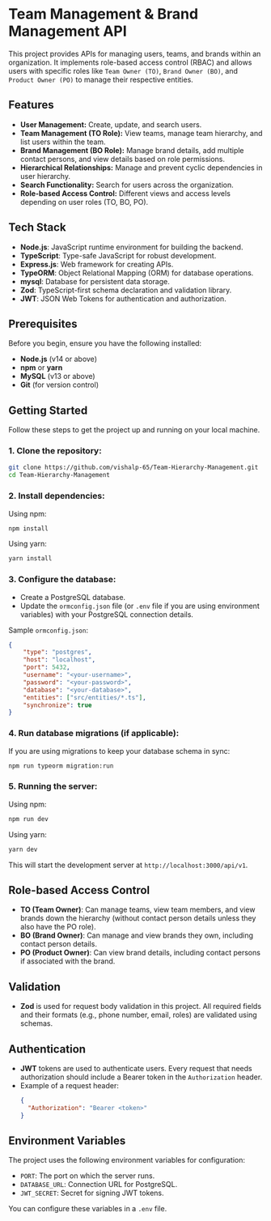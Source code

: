 # Team Management & Brand Management API

This project provides APIs for managing users, teams, and brands within an organization. It implements role-based access control (RBAC) and allows users with specific roles like `Team Owner (TO)`, `Brand Owner (BO)`, and `Product Owner (PO)` to manage their respective entities.

## Features

- **User Management:** Create, update, and search users.
- **Team Management (TO Role):** View teams, manage team hierarchy, and list users within the team.
- **Brand Management (BO Role):** Manage brand details, add multiple contact persons, and view details based on role permissions.
- **Hierarchical Relationships:** Manage and prevent cyclic dependencies in user hierarchy.
- **Search Functionality:** Search for users across the organization.
- **Role-based Access Control:** Different views and access levels depending on user roles (TO, BO, PO).

## Tech Stack

- **Node.js**: JavaScript runtime environment for building the backend.
- **TypeScript**: Type-safe JavaScript for robust development.
- **Express.js**: Web framework for creating APIs.
- **TypeORM**: Object Relational Mapping (ORM) for database operations.
- **mysql**: Database for persistent data storage.
- **Zod**: TypeScript-first schema declaration and validation library.
- **JWT**: JSON Web Tokens for authentication and authorization.

## Prerequisites

Before you begin, ensure you have the following installed:

- **Node.js** (v14 or above)
- **npm** or **yarn**
- **MySQL** (v13 or above)
- **Git** (for version control)

## Getting Started

Follow these steps to get the project up and running on your local machine.

### 1. Clone the repository:

```bash
git clone https://github.com/vishalp-65/Team-Hierarchy-Management.git
cd Team-Hierarchy-Management
```

### 2. Install dependencies:

Using npm:

```bash
npm install
```

Using yarn:

```bash
yarn install
```

### 3. Configure the database:

- Create a PostgreSQL database.
- Update the `ormconfig.json` file (or `.env` file if you are using environment variables) with your PostgreSQL connection details.

Sample `ormconfig.json`:

```json
{
    "type": "postgres",
    "host": "localhost",
    "port": 5432,
    "username": "<your-username>",
    "password": "<your-password>",
    "database": "<your-database>",
    "entities": ["src/entities/*.ts"],
    "synchronize": true
}
```

### 4. Run database migrations (if applicable):

If you are using migrations to keep your database schema in sync:

```bash
npm run typeorm migration:run
```

### 5. Running the server:

Using npm:

```bash
npm run dev
```

Using yarn:

```bash
yarn dev
```

This will start the development server at `http://localhost:3000/api/v1`.


## Role-based Access Control

- **TO (Team Owner)**: Can manage teams, view team members, and view brands down the hierarchy (without contact person details unless they also have the PO role).
- **BO (Brand Owner)**: Can manage and view brands they own, including contact person details.
- **PO (Product Owner)**: Can view brand details, including contact persons if associated with the brand.

## Validation

- **Zod** is used for request body validation in this project. All required fields and their formats (e.g., phone number, email, roles) are validated using schemas.

## Authentication

- **JWT** tokens are used to authenticate users. Every request that needs authorization should include a Bearer token in the `Authorization` header.
- Example of a request header:
  ```json
  {
    "Authorization": "Bearer <token>"
  }
  ```

## Environment Variables

The project uses the following environment variables for configuration:

- `PORT`: The port on which the server runs.
- `DATABASE_URL`: Connection URL for PostgreSQL.
- `JWT_SECRET`: Secret for signing JWT tokens.

You can configure these variables in a `.env` file.

